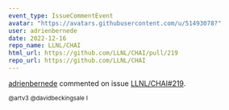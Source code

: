 ```yaml
---
event_type: IssueCommentEvent
avatar: "https://avatars.githubusercontent.com/u/51493078?"
user: adrienbernede
date: 2022-12-16
repo_name: LLNL/CHAI
html_url: https://github.com/LLNL/CHAI/pull/219
repo_url: https://github.com/LLNL/CHAI
---
```


<a href='https://github.com/adrienbernede' target='_blank'>adrienbernede</a> commented on issue <a href='https://github.com/LLNL/CHAI/pull/219' target='_blank'>LLNL/CHAI#219</a>.

<small>@artv3 @davidbeckingsale I